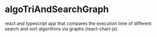 # algoTriAndSearchGraph
react and typescript app that compares the execution time of different search and sort algorithms via graphs (react-chart-js).
